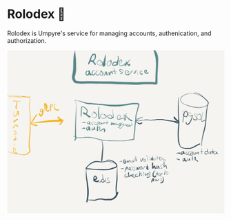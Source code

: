 # Rolodex 📇

Rolodex is Umpyre's service for managing accounts, authenication, and authorization.

![Rolodex](/docs/rolodex.png)
